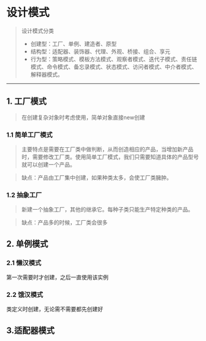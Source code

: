# 设计模式
> 设计模式分类
> - 创建型：工厂、单例、建造者、原型
> - 结构型：适配器、装饰器、代理、外观、桥接、组合、享元
> - 行为型：策略模式、模板方法模式、观察者模式、迭代子模式、责任链模式、命令模式、备忘录模式、状态模式、访问者模式、中介者模式、解释器模式。
---
## 1. 工厂模式
> 在创建复杂对象时考虑使用，简单对象直接new创建

### 1.1 简单工厂模式
> 主要特点是需要在工厂类中做判断，从而创造相应的产品，当增加新产品时，需要修改工厂类。使用简单工厂模式，我们只需要知道具体的产品型号就可以创建一个产品。

> 缺点：产品由工厂集中创建，如果种类太多，会使工厂类臃肿。

### 1.2 抽象工厂
> 新建一个抽象工厂，其他的继承它。每种子类只能生产特定种类的产品。

> 缺点：产品多的时候，工厂类会很多

## 2. 单例模式
### 2.1 懒汉模式
第一次需要时才创建，之后一直使用该实例

### 2.2 饿汉模式
类定义时创建，无论需不需要都先创建好

## 3.适配器模式